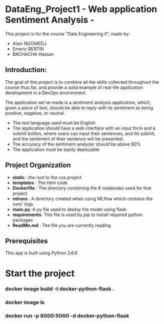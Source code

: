 # DataEng_Project1 - Web application Sentiment Analysis -

This project is for the course "Data Engineering II”, made by:

* Alain NGOMEDJ
* Emeric BERTIN
* BACHACHA Hassan

## Introduction:

The goal of this project is to combine all the skills collected throughout the course thus far, and provide a solid example of real-life application development in a DevOps environment.

The application we've made is a sentiment analysis application, which, given a piece of text, should be able to reply with its sentiment as being positive, negative, or neutral.

* The text language used must be English
* The application should have a web interface with an input form and a submit button, where users can input their sentences, and hit submit, and the sentiment of their sentence will be presented.
* The accuracy of the sentiment analyzer should be above 80%
* The application must be easily deployable

## Project Organization

* __static__ : the root to the css project
* __templates__ : The html code
* __Dockerfile__ : The directory containing the 6 notebooks used for that project
* __mlruns__ : A directory created when using MLflow which contains the runs' logs
* __main.py__: A py file used to deploy the model using flask 
* __requirements__: This file is used by pip to install required python packages
* __ReadMe.md__ : The file you are currently reading

## Prerequisites

This app is built using Python 3.6.6

# Start the project

### docker image build -t docker-python-flask .
### docker image ls
### docker run -p 8000:5000 -d docker-python-flask

